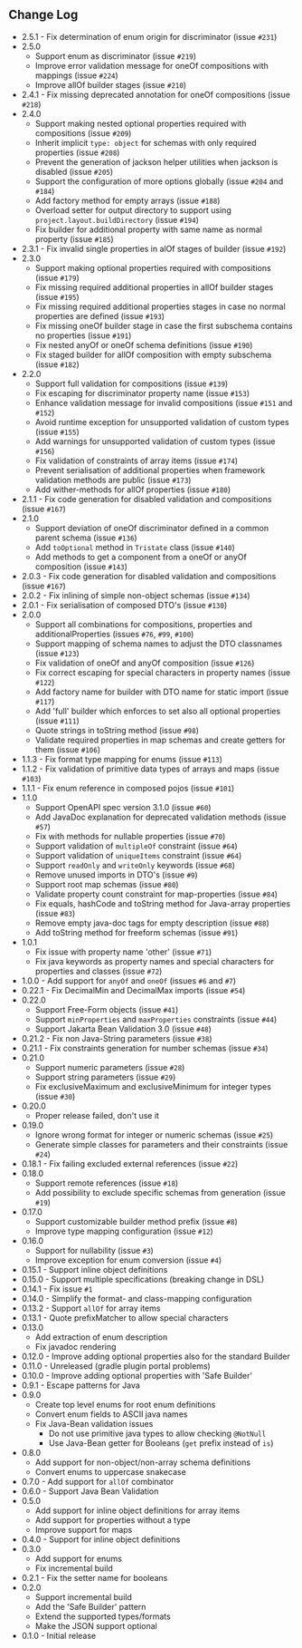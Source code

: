 ## Change Log
* 2.5.1 - Fix determination of enum origin for discriminator (issue `#231`)
* 2.5.0
    * Support enum as discriminator (issue `#219`)
    * Improve error validation message for oneOf compositions with mappings (issue `#224`)
    * Improve allOf builder stages (issue `#210`)
* 2.4.1 - Fix missing deprecated annotation for oneOf compositions (issue `#218`)
* 2.4.0
    * Support making nested optional properties required with compositions (issue `#209`)
    * Inherit implicit `type: object` for schemas with only required properties (issue `#208`)
    * Prevent the generation of jackson helper utilities when jackson is disabled (issue `#205`)
    * Support the configuration of more options globally (issue `#204` and `#184`)
    * Add factory method for empty arrays (issue `#188`)
    * Overload setter for output directory to support using `project.layout.buildDirectory` (issue `#194`)
    * Fix builder for additional property with same name as normal property (issue `#185`)
* 2.3.1 - Fix invalid single properties in alOf stages of builder (issue `#192`)
* 2.3.0
    * Support making optional properties required with compositions (issue `#179`)
    * Fix missing required additional properties in allOf builder stages (issue `#195`)
    * Fix missing required additional properties stages in case no normal properties are defined (issue `#193`)
    * Fix missing oneOf builder stage in case the first subschema contains no properties (issue `#191`)
    * Fix nested anyOf or oneOf schema definitions (issue `#190`)
    * Fix staged builder for allOf composition with empty subschema (issue `#182`)
* 2.2.0
    * Support full validation for compositions (issue `#139`)
    * Fix escaping for discriminator property name (issue `#153`)
    * Enhance validation message for invalid compositions (issue `#151` and `#152`)
    * Avoid runtime exception for unsupported validation of custom types (issue `#155`)
    * Add warnings for unsupported validation of custom types (issue `#156`)
    * Fix validation of constraints of array items (issue `#174`)
    * Prevent serialisation of additional properties when framework validation methods are public (issue `#173`)
    * Add wither-methods for allOf properties (issue `#180`)
* 2.1.1 - Fix code generation for disabled validation and compositions (issue `#167`)
* 2.1.0
    * Support deviation of oneOf discriminator defined in a common parent schema (issue `#136`)
    * Add `toOptional` method in `Tristate` class (issue `#140`)
    * Add methods to get a component from a oneOf or anyOf composition  (issue `#143`)
* 2.0.3 - Fix code generation for disabled validation and compositions (issue `#167`)
* 2.0.2 - Fix inlining of simple non-object schemas (issue `#134`)
* 2.0.1 - Fix serialisation of composed DTO's (issue `#130`)
* 2.0.0
    * Support all combinations for compositions, properties and additionalProperties (issues `#76`, `#99`, `#100`)
    * Support mapping of schema names to adjust the DTO classnames (issue `#123`)
    * Fix validation of oneOf and anyOf composition (issue `#126`)
    * Fix correct escaping for special characters in property names (issue `#122`)
    * Add factory name for builder with DTO name for static import (issue `#117`)
    * Add 'full' builder which enforces to set also all optional properties (issue `#111`)
    * Quote strings in toString method (issue `#98`)
    * Validate required properties in map schemas and create getters for them (issue `#106`)
* 1.1.3 - Fix format type mapping for enums (issue `#113`)
* 1.1.2 - Fix validation of primitive data types of arrays and maps (issue `#103`)
* 1.1.1 - Fix enum reference in composed pojos (issue `#101`)
* 1.1.0
    * Support OpenAPI spec version 3.1.0 (issue `#60`)
    * Add JavaDoc explanation for deprecated validation methods (issue `#57`)
    * Fix with methods for nullable properties (issue `#70`)
    * Support validation of `multipleOf` constraint (issue `#64`)
    * Support validation of `uniqueItems` constraint (issue `#64`)
    * Support `readOnly` and `writeOnly` keywords (issue `#68`)
    * Remove unused imports in DTO's (issue `#9`)
    * Support root map schemas (issue `#80`)
    * Validate property count constraint for map-properties (issue `#84`)
    * Fix equals, hashCode and toString method for Java-array properties (issue `#83`)
    * Remove empty java-doc tags for empty description (issue `#88`)
    * Add toString method for freeform schemas (issue `#91`)
* 1.0.1
    * Fix issue with property name 'other' (issue `#71`)
    * Fix java keywords as property names and special characters for properties and classes (issue `#72`)
* 1.0.0 - Add support for `anyOf` and `oneOf` (issues `#6` and `#7`)
* 0.22.1 - Fix DecimalMin and DecimalMax imports (issue `#54`)
* 0.22.0
    * Support Free-Form objects (issue `#41`)
    * Support `minProperties` and `maxProperties` constraints (issue `#44`)
    * Support Jakarta Bean Validation 3.0 (issue `#48`)
* 0.21.2 - Fix non Java-String parameters (issue `#38`)
* 0.21.1 - Fix constraints generation for number schemas (issue `#34`)
* 0.21.0
    * Support numeric parameters (issue `#28`)
    * Support string parameters (issue `#29`)
    * Fix exclusiveMaximum and exclusiveMinimum for integer types (issue `#30`)
* 0.20.0
    * Proper release failed, don't use it
* 0.19.0
    * Ignore wrong format for integer or numeric schemas (issue `#25`)
    * Generate simple classes for parameters and their constraints (issue `#24`)
* 0.18.1 - Fix failing excluded external references (issue `#22`)
* 0.18.0
    * Support remote references (issue `#18`)
    * Add possibility to exclude specific schemas from generation (issue `#19`)
* 0.17.0
    * Support customizable builder method prefix (issue `#8`)
    * Improve type mapping configuration (issue `#12`)
* 0.16.0
    * Support for nullability (issue `#3`)
    * Improve exception for enum conversion (issue `#4`)
* 0.15.1 - Support inline object definitions
* 0.15.0 - Support multiple specifications (breaking change in DSL)
* 0.14.1 - Fix issue `#1`
* 0.14.0 - Simplify the format- and class-mapping configuration
* 0.13.2 - Support `allOf` for array items
* 0.13.1 - Quote prefixMatcher to allow special characters
* 0.13.0
    * Add extraction of enum description
    * Fix javadoc rendering
* 0.12.0 - Improve adding optional properties also for the standard Builder
* 0.11.0 - Unreleased (gradle plugin portal problems)
* 0.10.0 - Improve adding optional properties with 'Safe Builder'
* 0.9.1 - Escape patterns for Java
* 0.9.0
    * Create top level enums for root enum definitions
    * Convert enum fields to ASCII java names
    * Fix Java-Bean validation issues
        * Do not use primitive java types to allow checking `@NotNull`
        * Use Java-Bean getter for Booleans (`get` prefix instead of `is`)
* 0.8.0
    * Add support for non-object/non-array schema definitions
    * Convert enums to uppercase snakecase
* 0.7.0 - Add support for `allOf` combinator
* 0.6.0 - Support Java Bean Validation
* 0.5.0
    * Add support for inline object definitions for array items
    * Add support for properties without a type
    * Improve support for maps
* 0.4.0 - Support for inline object definitions
* 0.3.0
    * Add support for enums
    * Fix incremental build
* 0.2.1 - Fix the setter name for booleans
* 0.2.0
    * Support incremental build
    * Add the 'Safe Builder' pattern
    * Extend the supported types/formats
    * Make the JSON support optional
* 0.1.0 - Initial release
